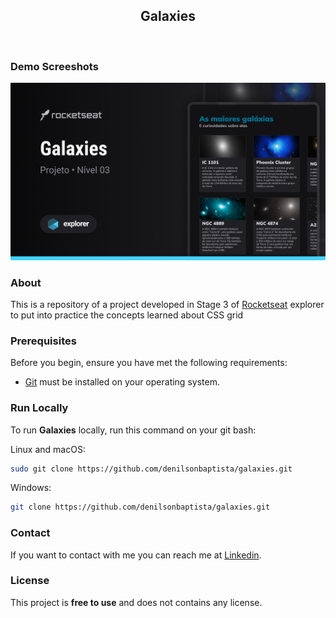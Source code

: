 <div align="center">
  
  <h2 align="center">Galaxies</h2>

</div>

<br/>

### Demo Screeshots

![Galaxies](.github/preview.png "Desktop Demo")

### About

This is a repository of a project developed in Stage 3 of [Rocketseat](https://github.com/Rocketseat) explorer to put into practice the concepts learned about CSS grid

### Prerequisites

Before you begin, ensure you have met the following requirements:

- [Git](https://git-scm.com/downloads "Download Git") must be installed on your operating system.

### Run Locally

To run **Galaxies** locally, run this command on your git bash:

Linux and macOS:

```bash
sudo git clone https://github.com/denilsonbaptista/galaxies.git
```

Windows:

```bash
git clone https://github.com/denilsonbaptista/galaxies.git
```

### Contact

If you want to contact with me you can reach me at [Linkedin](https://www.linkedin.com/in/denilsonbaptista/).

### License

This project is **free to use** and does not contains any license.
